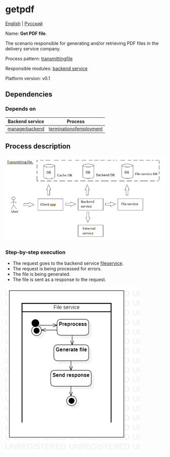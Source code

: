 # getpdf

[English](getpdf.md) | [Русский](getpdf.ru.md)

Name: **Get PDF file**.

The scenario responsible for generating and/or retrieving PDF files in the delivery service company.

Process pattern: [transmittingfile](../../processpatterns/transmittingfile.md)

Responsible modules: [backend service](../../backend/fileservice.md)

Platform version: v0.1

## Dependencies

### Depends on

| Backend service | Process |
| --- | ---- |
| [managerbackend](../../backend/managerbackend.md) | [terminationofemployment](../manager/terminationofemployment.md) |

## Process description

![transmittingfile_overall](../../img/processpatterns/transmittingfile_overall.png)

### Step-by-step execution

- The request goes to the backend service [fileservice](../../backend/fileservice.ru.md).
- The request is being processed for errors.
- The file is being generated.
- The file is sent as a response to the request.

![fileservice.getpdf](../../img/activitydiagrams/fileservice.getpdf.png)
